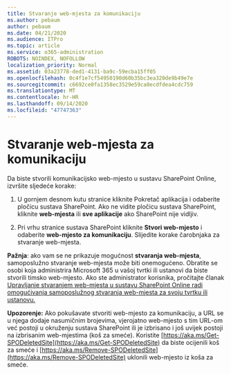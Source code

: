 ```yaml
---
title: Stvaranje web-mjesta za komunikaciju
ms.author: pebaum
author: pebaum
ms.date: 04/21/2020
ms.audience: ITPro
ms.topic: article
ms.service: o365-administration
ROBOTS: NOINDEX, NOFOLLOW
localization_priority: Normal
ms.assetid: 03a23778-ded1-4131-ba9c-59ecba15ff05
ms.openlocfilehash: 0c4f1e7cf54950190d60b35bc3ea320de9b49e7e
ms.sourcegitcommit: c6692ce0fa1358ec3529e59ca0ecdfdea4cdc759
ms.translationtype: MT
ms.contentlocale: hr-HR
ms.lasthandoff: 09/14/2020
ms.locfileid: "47747363"
---
```

# <a name="create-a-communication-site"></a>Stvaranje web-mjesta za komunikaciju

Da biste stvorili komunikacijsko web-mjesto u sustavu SharePoint Online, izvršite sljedeće korake: 
  
1. U gornjem desnom kutu stranice kliknite Pokretač aplikacija i odaberite pločicu sustava SharePoint. Ako ne vidite pločicu sustava SharePoint, kliknite **web-mjesta** ili **sve aplikacije** ako SharePoint nije vidljiv. 
    
2. Pri vrhu stranice sustava SharePoint kliknite **Stvori web-mjesto** i odaberite **web-mjesto za komunikaciju**. Slijedite korake čarobnjaka za stvaranje web-mjesta. 
    
 **Pažnja**: ako vam se ne prikazuje mogućnost **stvaranja web-mjesta**, samoposlužno stvaranje web-mjesta može biti onemogućeno. Obratite se osobi koja administrira Microsoft 365 u vašoj tvrtki ili ustanovi da biste stvorili timsko web-mjesto. Ako ste administrator korisnika, pročitajte članak [Upravljanje stvaranjem web-mjesta u sustavu SharePoint Online radi omogućivanja samoposlužnog stvaranja web-mjesta za svoju tvrtku ili ustanovu.](https://go.microsoft.com/fwlink/?linkid=2018780)
  
 **Upozorenje:** Ako pokušavate stvoriti web-mjesto za komunikaciju, a URL se u njega dodaje nasumičnim brojevima, vjerojatno web-mjesto s tim URL-om već postoji u okruženju sustava SharePoint ili je izbrisano i još uvijek postoji na izbrisanim web-mjestima (koš za smeće). Koristite [https://aka.ms/Get-SPODeletedSite](https://aka.ms/Get-SPODeletedSite) da biste ocijenili koš za smeće i [https://aka.ms/Remove-SPODeletedSite](https://aka.ms/Remove-SPODeletedSite) uklonili web-mjesto iz koša za smeće. 
  

